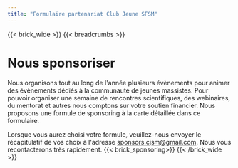 ```yaml
---
title: "Formulaire partenariat Club Jeune SFSM"
---
```

{{< brick_wide >}}
{{< breadcrumbs >}}

# Nous sponsoriser


Nous organisons tout au long de l'année plusieurs évènements pour animer des évènements dédiés à la communauté de jeunes massistes. Pour pouvoir organiser une semaine de rencontres scientifiques, des webinaires, du mentorat et autres nous comptons sur votre soutien financier. Nous proposons une formule de sponsoring à la carte détaillée dans ce formulaire.

Lorsque vous aurez choisi votre formule, veuillez-nous envoyer le récapitulatif de vos choix à l'adresse sponsors.cjsm@gmail.com. Nous vous recontacterons très rapidement.
{{< brick_sponsoring>}}
 {{< /brick_wide >}}
